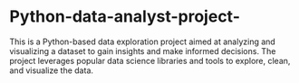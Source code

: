 # Python-data-analyst-project-
This is a Python-based data exploration project aimed at analyzing and visualizing a dataset to gain insights and make informed decisions. The project leverages popular data science libraries and tools to explore, clean, and visualize the data. 
